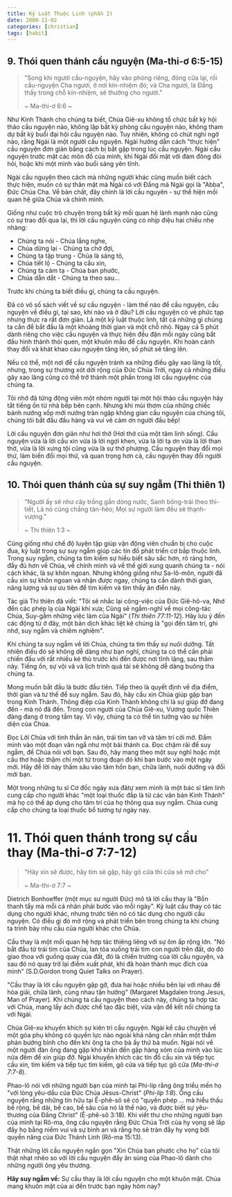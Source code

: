 ```yaml
---
title: Kỷ Luật Thuộc Linh (phần 2)
date: 2080-11-02
categories: [christian]
tags: [habit]
---
```


## 9. Thói quen thánh cầu nguyện (Ma-thi-ơ 6:5-15)
>"Song khi ngươi cầu-nguyện, hãy vào phòng riêng, đóng cửa lại, rồi cầu-nguyện Cha ngươi, ở nơi kín-nhiệm đó; và Cha ngươi, là Đấng thấy trong chỗ kín-nhiệm, sẽ thưởng cho ngươi."
>
>~ Ma-thi-ơ 6:6 ~

Như Kinh Thánh cho chúng ta biết, Chúa Giê-xu không tổ chức bất kỳ hội thảo cầu nguyện nào, không lập bất kỳ phòng cầu nguyện nào, không tham dự bất kỳ buổi đại hội cầu nguyện nào. Tuy nhiên, không có chút nghi ngờ nào, rằng Ngài là một người cầu nguyện. Ngài hướng dẫn cách "thực hiện" cầu nguyện đơn giản bằng cách bị bắt gặp trong lúc cầu nguyện. Ngài cầu nguyện trước mặt các môn đồ của mình, khi Ngài đối mặt với đám đông đòi hỏi, hoặc khi một mình vào buổi sáng yên tĩnh.

Ngài cầu nguyện theo cách mà những người khác cũng muốn biết cách thực hiện, muốn có sự thân mật mà Ngài có với Đấng mà Ngài gọi là "Abba", Đức Chúa Cha. Về bản chất, đây chính là lời cầu nguyên - sự thể hiện mối quan hệ giữa Chúa và chính mình.

Giống như cuộc trò chuyện trong bất kỳ mối quan hệ lành mạnh nào cũng có sự trao đổi qua lại, thì lời cầu nguyện cũng có nhịp điệu hai chiều nhẹ nhàng: 

- Chúng ta nói - Chúa lắng nghe,  
- Chúa dừng lại - Chúng ta chờ đợi,  
- Chúng ta tập trung - Chúa là sáng tỏ,  
- Chúa tiết lộ - Chúng ta cầu xin,  
- Chúng ta cảm tạ - Chúa ban phước,  
- Chúa dẫn dắt - Chúng ta theo sau...

Trước khi chúng ta biết điều gì, chúng ta cầu nguyện.

Đã có vô số sách viết về sự cầu nguyện - làm thế nào để cầu nguyện, cầu nguyện về điều gì, tại sao, khi nào và ở đâu? Lời cầu nguyện có vẻ phức tạp nhưng thực ra rất đơn giản. Là một kỷ luật thuộc linh, tất cả những gì chúng ta cần để bắt đầu là một khoảng thời gian và một chỗ nhỏ. Ngay cả 5 phút dành riêng cho việc cầu nguyện và thực hiện đều đặn mỗi ngày cũng bắt đầu hình thành thói quen, một khuôn mẫu để cầu nguyện. Khi hoàn cảnh thay đổi và khát khao càu nguyện tăng lên, số phút sẽ tăng lên.

Nếu có thể, một nơi để cầu nguyện tránh xa những điều gây xao lãng là tốt, nhưng, trong sự thương xót dời rộng của Đức Chúa Trời, ngay cả những điều gây xao lãng cũng có thể trở thành một phần trong lời cầu nguyệnc của chúng ta.

Tôi nhớ đã từng động viên một nhóm người tại một hội thảo cầu nguyện hãy tắt tiếng ồn từ nhà bếp bên cạnh. Nhưng khi mùi thơm của những chiếc bánh nướng xốp mới nướng tràn ngập không gian cầu nguyện của chúng tôi, chúng tôi bắt đầu đầu hàng và vui vẻ cảm ơn người đầu bếp!

Lời cầu nguyện đơn giản như hơi thở (Hơi thở của một tâm linh sống). Cầu nguyện vừa là lời cầu xin vừa là lời ngợi khen, vừa là lời tạ ơn vừa là lời than thở, vừa là lời xưng tội cũng vừa là sự thờ phượng. Cầu nguyện thay đổi mọi thứ, làm biến đổi mọi thứ, và quan trọng hơn cả, cầu nguyện thay đổi người cầu nguyện. 

## 10. Thói quen thánh của sự suy ngẫm (Thi thiên 1)

>"Người ấy sẽ như cây trồng gần dòng nước, Sanh bông-trái theo thì-tiết, Lá nó cũng chẳng tàn-héo; Mọi sự người làm đều sẽ thạnh-vượng."
>
>~ Thi thiên 1:3 ~

Cũng giống như chế độ luyện tập giúp vận động viên chuẩn bị cho cuộc đua, kỷ luật trong sự suy ngẫm giúp các tín đồ phát triển cơ bắp thuộc linh. Trong suy ngẫm, chúng ta tìm kiếm sự hiểu biết sâu sắc hơn, rõ ràng hơn, đầy đủ hơn về Chúa, về chính mình và về thế giới xung quanh chúng ta - nói cách khác, là sự khôn ngoan. Nhưng không giống như Sa-lô-môn, người đã cầu xin sự khôn ngoan và nhận được ngay, chúng ta cần dành thời gian, năng lượng và sự ưu tiên để tìm kiếm và tìm thấy ân điển này.

Tác giả Thi thiên đã viết: "Tôi sẽ nhắc lại công-việc của Đức Giê-hô-va, Nhớ đến các phép lạ của Ngài khi xưa; Cũng sẽ ngẫm-nghĩ về mọi công-tác Chúa, Suy-gẫm những việc làm của Ngài" (*Thi thiên 77:11-12*). Hãy lưu ý đến các động từ ở đây, một bản dịch khác liệt kê chúng là "gọi đến tâm trí, ghi nhớ, suy ngẫm và chiêm nghiệm".

Khi chúng ta suy ngẫm về lời Chúa, chúng ta tìm thấy sự nuôi dưỡng. Tất nhiên điều đó sẽ không dễ dàng như bạn nghĩ, chúng ta có thể cần phải chiến đấu với rất nhiều kẻ thù trước khi đến được nơi tĩnh lặng, sau thẳm này. Tiếng ồn, sự vội vã và lịch trình quá tải sẽ không dễ dàng buông tha chúng ta.

Mong muốn bắt đầu là bước đầu tiên. Tiếp theo là quyết định về địa điểm, thời gian và tư thế để suy ngẫm. Sau đó, hãy cầu xin Chúa giúp gặp bạn trong Kinh Thánh. Thông điệp của Kinh Thánh không chỉ là sự giúp đỡ đang đến - mà nó đã đến. Trong con người của Chúa Giê-xu, Vương quốc Thiên đàng đang ở trong tầm tay. Vì vậy, chúng ta có thể tin tưởng vào sự hiện diện của Chúa.

Đọc Lời Chúa với tinh thần ăn năn, trái tim tan vỡ và tâm trí cởi mở. Đắm mình vào một đoạn văn ngắ như một bài thánh ca. Đọc chậm rãi để suy ngẫm, để Chúa nói với bạn. Sau đó, hãy mang theo một suy nghĩ hoặc một câu thơ hoặc thậm chí một từ trong đoạn đó khi bạn bước vào một ngày mới. Hãy để lời này thấm sâu vào tâm hồn bạn, chữa lành, nuôi dưỡng và đổi mới bạn.

Một trong những tu sĩ Cơ đốc ngày xưa đãtự xem mình là một bác sĩ tâm linh cung cấp cho người khác "một loại thuốc đắp là từ các văn bản Kinh Thánh" mà họ có thể áp dụng cho tâm trí của họ thông qua suy ngẫm. Chúa cung cấp cho chúng ta loại thuốc bổ tương tự ngày nay.

# 11. Thói quen thánh trong sự cầu thay (Ma-thi-ơ 7:7-12)
>"Hãy xin sẽ được, hãy tìm sẽ gặp, hãy gõ cửa thì cửa sẽ mở cho"
>
>~ Ma-thi-ơ 7:7 ~

Dietrich Bonhoeffer (một mục sư người Đức) mô tả lời cầu thay là "Bồn thanh tẩy mà mỗi cá nhân phải bước vào mỗi ngày". Kỷ luật cầu thay có tác dụng cho người khác, nhưng trước tiên nó có tác dụng cho người cầu nguyện. Có điều gì đó mở rộng và phát triển bên trong chúng ta khi chúng ta trình bày nhu cầu của người khác cho Chúa.

Cầu thay là một mối quan hệ hợp tác thiêng liêng với sự ôm ấp rộng lớn. "Nó bắt đầu từ trái tim của Chúa, lan tỏa xuống trái tim con người trên đất, do đó giao thoa với guồng quay của đất, đó là chiến trường của lời cầu nguyện, và sau đó nó quay trở lại điểm xuất phát, khi đã hoàn thành mục đích của mình" (S.D.Gordon trong Quiet Talks on Prayer).

"Cầu thay là lời cầu nguyện gặp gỡ, đưa hai hoặc nhiều bên lại với nhau để hòa giải, chữa lành, cùng nhau tận hưởng" (Margaret Magdalen trong Jesus, Man of Prayer). Khi chúng ta cầu nguyện theo cách này, chúng ta hợp tác với Chúa, mang lấy ách được chế tạo đặc biệt, vừa vặn để kết nối chúng ta với Ngài.

Chúa Giê-xu khuyến khích sự kiên trì cầu nguyện. Ngài kể câu chuyện về một góa phụ không có quyền lực nào ngoài khả năng cằn nhằn một thẩm phán bướng bỉnh cho đến khi ông ta cho bà ấy thứ bà muốn. Ngài nói về một người đàn ông đang gặp khó khăn đến gặp hàng xóm của mình vào lúc nửa đêm để xin giúp đỡ. Ngài khuyến khích các tín đồ cầu xin và tiếp tục cầu xin, tìm kiếm và tiếp tục tìm kiếm, gõ cửa và tiếp tục gõ cửa (*Ma-thi-ơ 7:7-8*).

Phao-lô nói với những người bạn của mình tại Phi-líp rằng ông triều mến họ "với lòng yêu-dấu của Đức Chúa Jêsus-Christ" (*Phi-líp 1:8*). Ông cầu nguyện rằng những tín hữu tại Ê-phê-sô sẽ có "quyền phép ... mà hiểu thấu bề rộng, bề dài, bề cao, bề sâu của nó là thể nào, và được biết sự yêu-thương của Đấng Christ" (Ê-phê-sô 3:18). Khi viết thư cho những người bạn của mình tại Rô-ma, ông cầu nguyện rằng Đức Chúa Trời của hy vọng sẽ lấp đầy họ bằng niềm vui và sự bình an và rằng họ sẽ tràn đầy hy vọng bởi quyền năng của Đức Thánh Linh (Rô-ma 15:13).

Thật những lời cầu nguyện ngắn gọn "Xin Chúa ban phước cho họ" của tôi thật nhạt nhẽo so với lời cầu nguyện đầy ân sủng của Phao-lô dành cho những người ông yêu thương.

**Hãy suy ngẫm về:** Sự cầu thay là lời cầu nguyện cho một khuôn mặt. Chúa mang khuôn mặt của ai đến trước bạn ngày hôm nay?

